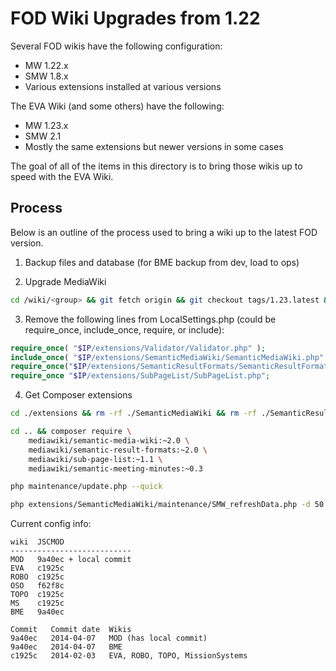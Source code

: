 # FOD Wiki Upgrades from 1.22

Several FOD wikis have the following configuration:

* MW 1.22.x
* SMW 1.8.x
* Various extensions installed at various versions

The EVA Wiki (and some others) have the following:

* MW 1.23.x
* SMW 2.1
* Mostly the same extensions but newer versions in some cases

The goal of all of the items in this directory is to bring those wikis up to speed with the EVA Wiki.

## Process

Below is an outline of the process used to bring a wiki up to the latest FOD version.

1. Backup files and database (for BME backup from dev, load to ops)

2. Upgrade MediaWiki
 ```bash
cd /wiki/<group> && git fetch origin && git checkout tags/1.23.latest && php maintenance/update.php --quick
```

3. Remove the following lines from LocalSettings.php (could be require_once, include_once, require, or include):
```php
require_once( "$IP/extensions/Validator/Validator.php" );
include_once( "$IP/extensions/SemanticMediaWiki/SemanticMediaWiki.php" );
require_once("$IP/extensions/SemanticResultFormats/SemanticResultFormats.php");
require_once "$IP/extensions/SubPageList/SubPageList.php";
```

4. Get Composer extensions
```bash
cd ./extensions && rm -rf ./SemanticMediaWiki && rm -rf ./SemanticResultFormats && rm -rf ./SubPageList

cd .. && composer require \
	mediawiki/semantic-media-wiki:~2.0 \
	mediawiki/semantic-result-formats:~2.0 \
	mediawiki/sub-page-list:~1.1 \
	mediawiki/semantic-meeting-minutes:~0.3

php maintenance/update.php --quick

php extensions/SemanticMediaWiki/maintenance/SMW_refreshData.php -d 50 -v
```


Current config info:
```
wiki  JSCMOD
---------------------------
MOD   9a40ec + local commit
EVA   c1925c
ROBO  c1925c
OSO   f62f8c
TOPO  c1925c	
MS    c1925c	
BME   9a40ec	

Commit   Commit date  Wikis
9a40ec   2014-04-07   MOD (has local commit)
9a40ec   2014-04-07   BME
c1925c   2014-02-03   EVA, ROBO, TOPO, MissionSystems
```